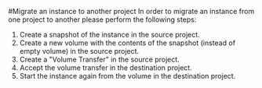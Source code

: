 #Migrate an instance to another project
In order to migrate an instance from one project to another please perform the following steps:

1. Create a snapshot of the instance in the source project.
2. Create a new volume with the contents of the snapshot (instead of empty volume) in the source project.
3. Create a "Volume Transfer" in the source project.
4. Accept the volume transfer in the destination project.
5. Start the instance again from the volume in the destination project.

